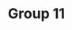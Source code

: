 ---
layout: firm_page
title: "Group 11"
id: "group11.vc"
permalink: "/group11group11.vc/"
website: "https://group11.vc"
offices: "Beverly Hills (United States)"
investment_stages: "Seed, Post-Seed, Series A"
portfolio_companies: "TripActions, Tipalti, Sunbit, Next Insurance, HomeLight, Sofi, Aeropay, Masterschool, OpenGov, Dream, Loop Commerce, Deshe Analytics, Healthee, Redkix, Venn, Lili, Equitybee, Sorbet, Capitalos, Fintastic, Giraffe Invest, Tango Card, Papaya Global, Addepar, Voca.ai, SkyGiraffe"
portfolio_link: "https://group11.vc/portfolio/"
investment_markets: "Fintech"
founded_year: "2012"
description: "Group 11 is a Los Angeles-based venture capital firm focused on supporting disruptive Israeli-related software companies. They invest in companies from inception through global expansion, prioritizing those they consider rare and precious in the fintech landscape."
linkedin: "https://www.linkedin.com/company/group11"
twitter: ""
instagram: ""
team_page: "https://group11.vc/team/"
investor_type: "Venture Capital"
crunchbase: "https://www.crunchbase.com/organization/group11"
pitchbook: "https://pitchbook.com/profiles/investor/60361-75"

# SEO Optimization
meta_title: "Group 11 - VC Firm - projectstartups.com"
meta_description: "Group 11, Group 11 is a Los Angeles-based venture capital firm focused on supporting disruptive Israeli-related software companies. They invest in companies fro..."
meta_keywords: "Group 11, Fintech, VC firm, venture capital, startup investor, projectstartups.com"
canonical_url: "https://vc.projectstartups.com/group11group11.vc/"
---